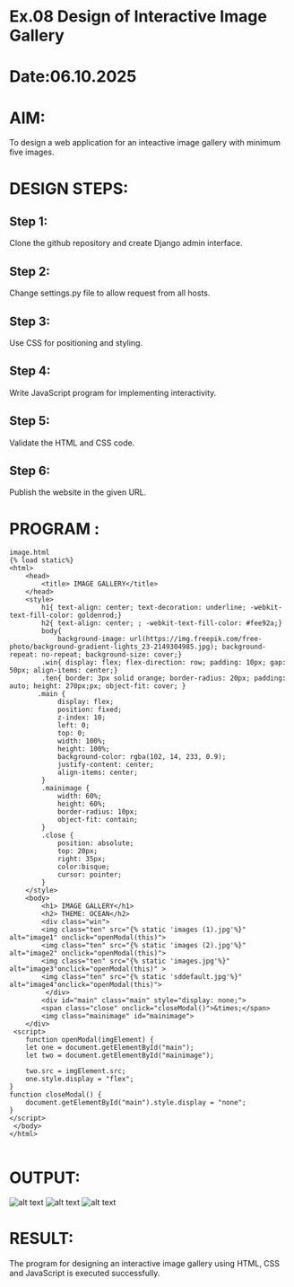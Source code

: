 # Ex.08 Design of Interactive Image Gallery
# Date:06.10.2025
# AIM:
To design a web application for an inteactive image gallery with minimum five images.

# DESIGN STEPS:
## Step 1:
Clone the github repository and create Django admin interface.

## Step 2:
Change settings.py file to allow request from all hosts.

## Step 3:
Use CSS for positioning and styling.

## Step 4:
Write JavaScript program for implementing interactivity.

## Step 5:
Validate the HTML and CSS code.

## Step 6:
Publish the website in the given URL.

# PROGRAM :
```
image.html
{% load static%}
<html>
    <head>
        <title> IMAGE GALLERY</title>
    </head>
    <style>
        h1{ text-align: center; text-decoration: underline; -webkit-text-fill-color: goldenrod;}
        h2{ text-align: center; ; -webkit-text-fill-color: #fee92a;}
        body{
            background-image: url(https://img.freepik.com/free-photo/background-gradient-lights_23-2149304985.jpg); background-repeat: no-repeat; background-size: cover;}
        .win{ display: flex; flex-direction: row; padding: 10px; gap: 50px; align-items: center;}   
        .ten{ border: 3px solid orange; border-radius: 20px; padding: auto; height: 270px;px; object-fit: cover; }
       .main {
            display: flex; 
            position: fixed;
            z-index: 10; 
            left: 0;
            top: 0;
            width: 100%; 
            height: 100%;
            background-color: rgba(102, 14, 233, 0.9);
            justify-content: center; 
            align-items: center;      
        }
        .mainimage { 
            width: 60%; 
            height: 60%;
            border-radius: 10px;
            object-fit: contain; 
        }
        .close {
            position: absolute;
            top: 20px;
            right: 35px;
            color:bisque;
            cursor: pointer;
        }
    </style>
    <body>
        <h1> IMAGE GALLERY</h1>
        <h2> THEME: OCEAN</h2>
        <div class="win">
        <img class="ten" src="{% static 'images (1).jpg'%}" alt="image1" onclick="openModal(this)">
        <img class="ten" src="{% static 'images (2).jpg'%}" alt="image2" onclick="openModal(this)">
        <img class="ten" src="{% static 'images.jpg'%}" alt="image3"onclick="openModal(this)" >
        <img class="ten" src="{% static 'sddefault.jpg'%}" alt="image4"onclick="openModal(this)">
         </div>
        <div id="main" class="main" style="display: none;"> 
        <span class="close" onclick="closeModal()">&times;</span>
        <img class="mainimage" id="mainimage">
    </div>
 <script>
    function openModal(imgElement) {
    let one = document.getElementById("main");
    let two = document.getElementById("mainimage");

    two.src = imgElement.src;     
    one.style.display = "flex";  
}
function closeModal() {
    document.getElementById("main").style.display = "none";  
}
</script>
 </body>
</html>


```
# OUTPUT:
![alt text](<../Screenshot (67).png>)
![alt text](<../Screenshot (68).png>)
![alt text](<../Screenshot (69).png>)

# RESULT:
The program for designing an interactive image gallery using HTML, CSS and JavaScript is executed successfully.
